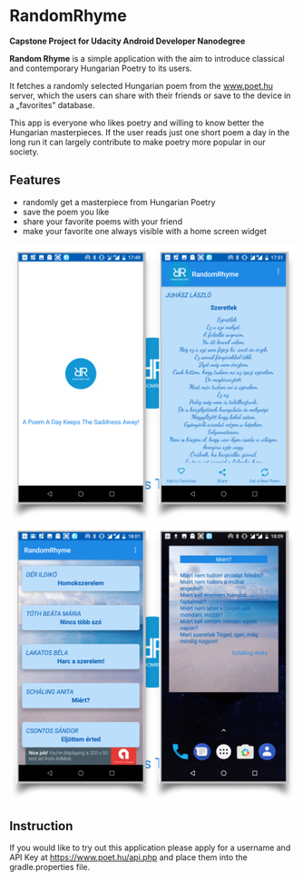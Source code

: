 # RandomRhyme
**Capstone Project for Udacity Android Developer Nanodegree**

**Random Rhyme** is a simple application with the aim to introduce classical and contemporary Hungarian Poetry to its users.

It fetches a randomly selected Hungarian poem from the www.poet.hu server, which the users can share with their friends or save to the device in a „favorites” database.

This app is everyone who likes poetry and willing to know better the Hungarian masterpieces. If the user reads just one short poem a day in the long run it can largely contribute to make poetry more popular in our society.

## Features


-	randomly get a masterpiece from Hungarian Poetry
-	save the poem you like
-	share your favorite poems with your friend
-	make your favorite one always visible with a home screen widget

![alt text](https://github.com/cadmonadam/RandomRhyme/blob/master/Screenshot1.png)
![alt text](https://github.com/cadmonadam/RandomRhyme/blob/master/Screenshot2.png)

## Instruction

If you would like to try out this application please apply for a username and API Key at https://www.poet.hu/api.php and place them into the gradle.properties file.
